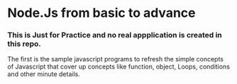 # Node.Js from basic to advance 

### This is Just for Practice and no real appplication is created in this repo.


The first is the sample javascript programs to refresh the simple concepts of Javascript that cover up concepts like function, object, Loops, conditions and other minute details.